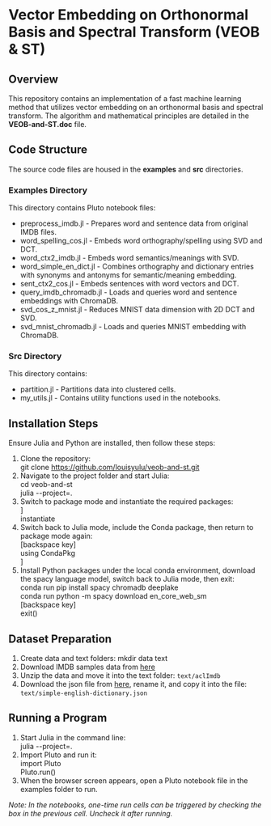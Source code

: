 # Vector Embedding on Orthonormal Basis and Spectral Transform (VEOB & ST)

## Overview
This repository contains an implementation of a fast machine learning method that utilizes vector embedding on an orthonormal basis and spectral transform. The algorithm and mathematical principles are detailed in the **VEOB-and-ST.doc** file.

## Code Structure
The source code files are housed in the **examples** and **src** directories.

### Examples Directory
This directory contains Pluto notebook files:
- preprocess_imdb.jl - Prepares word and sentence data from original IMDB files.
- word_spelling_cos.jl - Embeds word orthography/spelling using SVD and DCT.
- word_ctx2_imdb.jl - Embeds word semantics/meanings with SVD.
- word_simple_en_dict.jl - Combines orthography and dictionary entries with synonyms and antonyms for semantic/meaning embedding.
- sent_ctx2_cos.jl - Embeds sentences with word vectors and DCT.
- query_imdb_chromadb.jl - Loads and queries word and sentence embeddings with ChromaDB.
- svd_cos_z_mnist.jl - Reduces MNIST data dimension with 2D DCT and SVD.
- svd_mnist_chromadb.jl - Loads and queries MNIST embedding with ChromaDB.

### Src Directory
This directory contains:
- partition.jl - Partitions data into clustered cells.
- my_utils.jl - Contains utility functions used in the notebooks.

## Installation Steps
Ensure Julia and Python are installed, then follow these steps:
1. Clone the repository:    
git clone https://github.com/louisyulu/veob-and-st.git
2. Navigate to the project folder and start Julia:     
cd veob-and-st    
julia --project=.
3. Switch to package mode and instantiate the required packages:     
]    
instantiate
4. Switch back to Julia mode, include the Conda package, then return to package mode again:    
[backspace key]    
using CondaPkg    
]
5. Install Python packages under the local conda environment, download the spacy language model, switch back to Julia mode, then exit:    
conda run pip install spacy chromadb deeplake    
conda run python -m spacy download en_core_web_sm    
[backspace key]    
exit()

## Dataset Preparation
1. Create data and text folders: 
mkdir data text
2. Download IMDB samples data from [here](https://ai.stanford.edu/~amaas/data/sentiment/) 
3. Unzip the data and move it into the text folder: `text/aclImdb`
4. Download the json file from [here](https://github.com/nightblade9/simple-english-dictionary/blob/main/processed/merged.json), rename it, and copy it into the file: `text/simple-english-dictionary.json`

## Running a Program
1. Start Julia in the command line:    
julia --project=.
2. Import Pluto and run it:    
import Pluto    
Pluto.run()
3. When the browser screen appears, open a Pluto notebook file in the examples folder to run.

*Note: In the notebooks, one-time run cells can be triggered by checking the box in the previous cell. Uncheck it after running.*